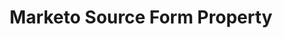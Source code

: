 ---
content-type: "api-form"
form-type: "source"
key: "source-form-properties-marketo-object"

title: "Marketo Source Form Property"
api-type: "marketo"
display-name: "Marketo"

description: "{{ api.form-properties.source-forms.marketo.description }}"

deprecated:
  as-of: "June 26, 2018"
  use-instead: "[Marketo Bulk]({{ api.form-properties.source-forms.marketo-bulk.section }})"

object-attributes:
  - name: "anchor_time"
    type: "string"
    required: false
    description: |
      {{ connect.common.attributes.anchor-time | replace: "[INTEGRATION]",form-property.display-name }}
    value: "{{ sample-property-data.anchor-time }}"

  - name: "client_id"
    type: "string"
    required: true
    description: "The user's Marketo client ID."
    value: "<MARKETO_CLIENT_ID>"

  - name: "client_secret"
    type: "string"
    required: true
    description: "The user's Marketo client secret."
    value: "<MARKETO_CLIENT_SECRET>"

  - name: "frequency_in_minutes"
    type: "string"
    required: true
    description: |
      {{ connect.common.attributes.frequency | replace: "[INTEGRATION]",form-property.display-name }}
    value: "{{ sample-property-data.frequency }}"

  - name: "endpoint"
    type: "string"
    required: true
    description: "The user's Marketo REST endpoint URL. For example: `https://457-RFG-234.mktorest.com/rest`"
    value: "https://<some-id-here>.mktorest.com/rest"

  - name: "identity"
    type: "string"
    required: true
    description: "The user's Marketo REST identity URL. For example: `https://457-RFG-234.mktorest.com/identity`"
    value: "https://<some-id-here>.mktorest.com/identity"

  - name: "max_daily_calls"
    type: "string"
    required: false
    description: "The maximum number of daily API calls that Stitch may make to the Marketo API."
    value: "2000"

  - name: "start_date"
    type: "string"
    required: true
    description: |
      {{ connect.common.attributes.start-date | replace: replace: "[INTEGRATION]",form-property.display-name }}
    value: "{{ sample-property-data.start-date }}"
---